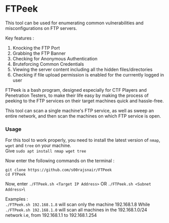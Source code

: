# FTPeek
This tool can be used for enumerating common vulnerabilities and misconfigurations on FTP servers.

Key features : 
  1. Knocking the FTP Port
  2. Grabbing the FTP Banner
  3. Checking for Anonymous Authentication
  4. Bruteforcing Common Credentials
  5. Viewing the server content including all the hidden files/directories
  6. Checking if file upload permission is enabled for the currrently logged in user

FTPeek is a bash program, designed especially for CTF Players and Penetration Testers, to make their life easy by making the process of peeking to the FTP services on their target machines quick and hassle-free.

This tool can scan a single machine's FTP service, as well as sweep an entire network, and then scan the machines on which FTP service is open.

### Usage

For this tool to work properly, you need to install the latest version of `nmap`, `wget` and `tree` on your machine.\
Give `sudo apt install nmap wget tree`

Now enter the following commands on the terminal : 

```
git clone https://github.com/s00rajsnair/FTPeek
cd FTPeek
```

Now, enter `./FTPeek.sh <Target IP Address>`  OR  `./FTPeek.sh <Subnet Address>`\

Examples : \
`./FTPeek.sh 192.168.1.8` will scan only the machine 192.168.1.8 
While `./FTPeek.sh 192.168.1.0` will scan all machines in the 192.168.1.0/24 network i.e, from 192.168.1.1 to 192.168.1.254
